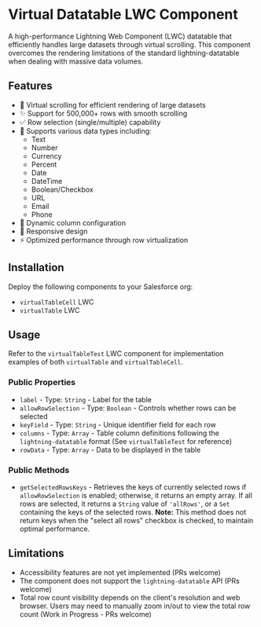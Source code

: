 # Virtual Datatable LWC Component

A high-performance Lightning Web Component (LWC) datatable that efficiently handles large datasets through virtual scrolling. This component overcomes the rendering limitations of the standard lightning-datatable when dealing with massive data volumes.

## Features

- 🚀 Virtual scrolling for efficient rendering of large datasets
- ✨ Support for 500,000+ rows with smooth scrolling
- ✅ Row selection (single/multiple) capability
- 🎯 Supports various data types including:
  - Text
  - Number
  - Currency
  - Percent
  - Date
  - DateTime
  - Boolean/Checkbox
  - URL
  - Email
  - Phone
- 🔄 Dynamic column configuration
- 📱 Responsive design
- ⚡ Optimized performance through row virtualization

## Installation

Deploy the following components to your Salesforce org:

- `virtualTableCell` LWC
- `virtualTable` LWC

## Usage

Refer to the `virtualTableTest` LWC component for implementation examples of both `virtualTable` and `virtualTableCell`.

### Public Properties

- `label` - Type: `String` - Label for the table
- `allowRowSelection` - Type: `Boolean` - Controls whether rows can be selected
- `keyField` - Type: `String` - Unique identifier field for each row
- `columns` - Type: `Array` - Table column definitions following the `lightning-datatable` format (See `virtualTableTest` for reference)
- `rowData` - Type: `Array` - Data to be displayed in the table

### Public Methods

- `getSelectedRowsKeys` - Retrieves the keys of currently selected rows if `allowRowSelection` is enabled; otherwise, it returns an empty array. If all rows are selected, it returns a `String` value of `'allRows'`, or a `Set` containing the keys of the selected rows.
**Note:** This method does not return keys when the "select all rows" checkbox is checked, to maintain optimal performance.

## Limitations

- Accessibility features are not yet implemented (PRs welcome)
- The component does not support the `lightning-datatable` API (PRs welcome)
- Total row count visibility depends on the client's resolution and web browser. Users may need to manually zoom in/out to view the total row count (Work in Progress - PRs welcome)
